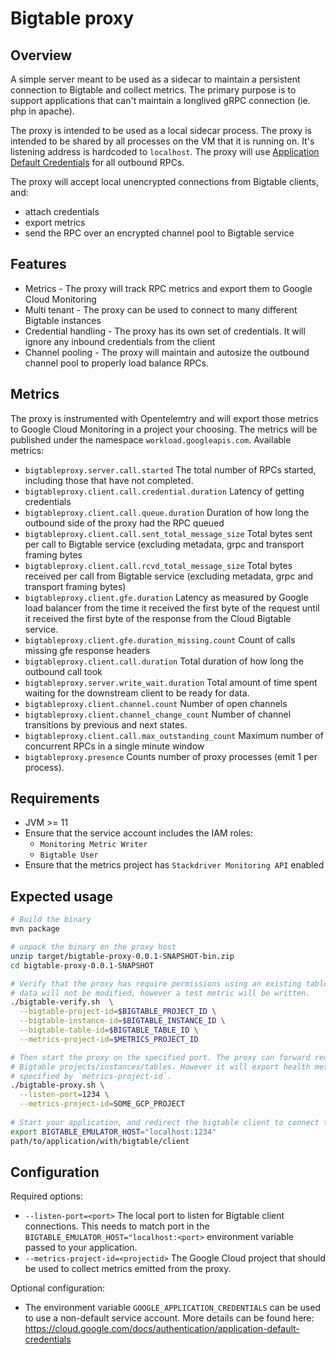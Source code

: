 # Bigtable proxy

## Overview

A simple server meant to be used as a sidecar to maintain a persistent connection to Bigtable and
collect metrics. The primary purpose is to support applications that can't maintain a longlived
gRPC connection (ie. php in apache).

The proxy is intended to be used as a local sidecar process. The proxy is intended to be shared by
all processes on the VM that it is running on. It's listening address is hardcoded to `localhost`.
The proxy will use [Application Default Credentials](https://cloud.google.com/docs/authentication/application-default-credentials)
for all outbound RPCs.

The proxy will accept local unencrypted connections from Bigtable clients, and:
- attach credentials
- export metrics
- send the RPC over an encrypted channel pool to Bigtable service

## Features

* Metrics - The proxy will track RPC metrics and export them to Google Cloud Monitoring
* Multi tenant - The proxy can be used to connect to many different Bigtable instances
* Credential handling - The proxy has its own set of credentials. It will ignore any inbound
  credentials from the client
* Channel pooling - The proxy will maintain and autosize the outbound channel pool to properly
  load balance RPCs.

## Metrics

The proxy is instrumented with Opentelemtry and will export those metrics to Google Cloud Monitoring
in a project your choosing. The metrics will be published under the namespace
`workload.googleapis.com`. Available metrics:

* `bigtableproxy.server.call.started` The total number of RPCs started, including those that have 
    not completed.
* `bigtableproxy.client.call.credential.duration` Latency of getting credentials
* `bigtableproxy.client.call.queue.duration` Duration of how long the outbound side of the proxy had
  the RPC queued
* `bigtableproxy.client.call.sent_total_message_size` Total bytes sent per call to Bigtable service
  (excluding metadata, grpc and transport framing bytes
* `bigtableproxy.client.call.rcvd_total_message_size` Total bytes received per call from Bigtable 
  service (excluding metadata, grpc and transport framing bytes)
* `bigtableproxy.client.gfe.duration` Latency as measured by Google load balancer from the time it 
  received the first byte of the request until it received the first byte of the response from the
  Cloud Bigtable service.
* `bigtableproxy.client.gfe.duration_missing.count` Count of calls missing gfe response headers
* `bigtableproxy.client.call.duration` Total duration of how long the outbound call took
* `bigtableproxy.server.write_wait.duration` Total amount of time spent waiting for the downstream
  client to be ready for data.
* `bigtableproxy.client.channel.count` Number of open channels
* `bigtableproxy.client.channel_change_count` Number of channel transitions by previous and next
  states.
* `bigtableproxy.client.call.max_outstanding_count` Maximum number of concurrent RPCs in a single
  minute window
* `bigtableproxy.presence` Counts number of proxy processes (emit 1 per process).

## Requirements

* JVM >= 11
* Ensure that the service account includes the IAM roles:
  * `Monitoring Metric Writer`
  * `Bigtable User`
* Ensure that the metrics project has `Stackdriver Monitoring API` enabled

## Expected usage

```sh
# Build the binary
mvn package

# unpack the binary on the proxy host
unzip target/bigtable-proxy-0.0.1-SNAPSHOT-bin.zip
cd bigtable-proxy-0.0.1-SNAPSHOT

# Verify that the proxy has require permissions using an existing table. Please note that the table
# data will not be modified, however a test metric will be written.
./bigtable-verify.sh  \
  --bigtable-project-id=$BIGTABLE_PROJECT_ID \
  --bigtable-instance-id=$BIGTABLE_INSTANCE_ID \
  --bigtable-table-id=$BIGTABLE_TABLE_ID \
  --metrics-project-id=$METRICS_PROJECT_ID

# Then start the proxy on the specified port. The proxy can forward requests for multiple
# Bigtable projects/instances/tables. However it will export health metrics to a single project
# specified by `metrics-project-id`. 
./bigtable-proxy.sh \
  --listen-port=1234 \
  --metrics-project-id=SOME_GCP_PROJECT
 
# Start your application, and redirect the bigtable client to connect to the local proxy. 
export BIGTABLE_EMULATOR_HOST="localhost:1234"
path/to/application/with/bigtable/client
```

## Configuration

Required options:
* `--listen-port=<port>` The local port to listen for Bigtable client connections. This needs to 
  match port in the `BIGTABLE_EMULATOR_HOST="localhost:<port>` environment variable passed to your
  application.
* `--metrics-project-id=<projectid>` The Google Cloud project that should be used to collect metrics
  emitted from the proxy.

Optional configuration:
* The environment variable `GOOGLE_APPLICATION_CREDENTIALS` can be used to use a non-default service
  account. More details can be found here: https://cloud.google.com/docs/authentication/application-default-credentials
